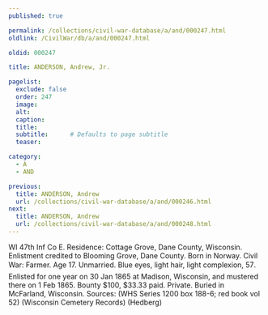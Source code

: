 ```yaml
---
published: true

permalink: /collections/civil-war-database/a/and/000247.html
oldlink: /CivilWar/db/a/and/000247.html

oldid: 000247

title: ANDERSON, Andrew, Jr.

pagelist:
  exclude: false
  order: 247
  image: 
  alt:
  caption:
  title:
  subtitle:      # Defaults to page subtitle
  teaser:

category: 
  - A 
  - AND

previous:
  title: ANDERSON, Andrew
  url: /collections/civil-war-database/a/and/000246.html  
next:
  title: ANDERSON, Andrew
  url: /collections/civil-war-database/a/and/000248.html   
---
```

WI 47th Inf Co E. Residence: Cottage Grove, Dane County, Wisconsin. Enlistment credited to Blooming Grove, Dane County. Born in Norway. Civil War: Farmer. Age 17. Unmarried. Blue eyes, light hair, light complexion, 5&#146;7&#148;. Enlisted for one year on 30 Jan 1865 at Madison, Wisconsin, and mustered there on 1 Feb 1865. Bounty $100, $33.33 paid. Private. Buried in McFarland, Wisconsin. Sources: (WHS Series 1200 box 188-6; red book vol 52) (Wisconsin Cemetery Records) (Hedberg)